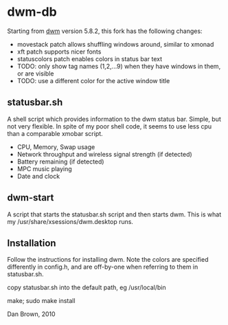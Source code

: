 dwm-db
======

Starting from [dwm](http://dwm.suckless.org/) version 5.8.2, this fork has
the following changes:

* movestack patch allows shuffling windows around, similar to xmonad
* xft patch supports nicer fonts
* statuscolors patch enables colors in status bar text
* TODO: only show tag names (1,2,...9) when they have windows in them, or are visible
* TODO: use a different color for the active window title

statusbar.sh
------------

A shell script which provides information to the dwm status bar. Simple, but
not very flexible. In spite of my poor shell code, it seems to use less cpu
than a comparable xmobar script.

* CPU, Memory, Swap usage
* Network throughput and wireless signal strength (if detected)
* Battery remaining (if detected)
* MPC music playing
* Date and clock

dwm-start
---------

A script that starts the statusbar.sh script and then starts dwm. This is
what my /usr/share/xsessions/dwm.desktop runs.

Installation
------------
Follow the instructions for installing dwm. Note the colors are specified
differently in config.h, and are off-by-one when referring to them in
statusbar.sh.

copy statusbar.sh into the default path, eg /usr/local/bin

make; sudo make install


Dan Brown, 2010
